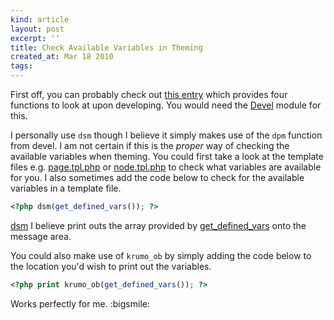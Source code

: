 ```yaml
---
kind: article
layout: post
excerpt: ''
title: Check Available Variables in Theming
created_at: Mar 18 2010
tags: 
---
```

First off, you can probably check out [this entry](http://www.thingy-ma-jig.co.uk/blog/02-10-2007/hugely-useful-hugely-undocumented) which provides four functions to look at upon developing. You would need the [Devel](http://drupal.org/project/devel) module for this.

I personally use <code>dsm</code> though I believe it simply makes use of the <code>dpm</code> function from devel. I am not certain if this is the _proper_ way of checking the available variables when theming. You could first take a look at the template files e.g. [page.tpl.php](http://api.drupal.org/api/drupal/modules--system--page.tpl.php/6) or [node.tpl.php](http://api.drupal.org/api/drupal/modules--node--node.tpl.php/6) to check what variables are available for you. I also sometimes add the code below to check for the available variables in a template file. 

~~~ php
<?php dsm(get_defined_vars()); ?>
~~~

[dsm](http://drupalcontrib.org/api/function/dsm/6) I believe print outs the array provided by [get_defined_vars](http://php.net/manual/en/function.get-defined-vars.php) onto the message area.

You could also make use of <code>krumo_ob</code> by simply adding the code below to the location you'd wish to print out the variables.

~~~ php
<?php print krumo_ob(get_defined_vars()); ?>
~~~

Works perfectly for me. :bigsmile: